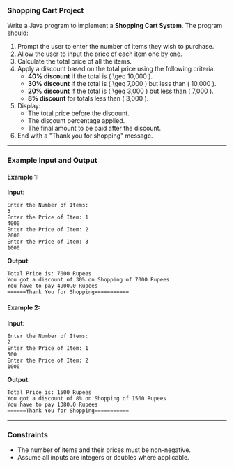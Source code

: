 ### **Shopping Cart Project**

Write a Java program to implement a **Shopping Cart System**. The program should:

1. Prompt the user to enter the number of items they wish to purchase.
2. Allow the user to input the price of each item one by one.
3. Calculate the total price of all the items.
4. Apply a discount based on the total price using the following criteria:
   - **40% discount** if the total is \( \geq 10,000 \).
   - **30% discount** if the total is \( \geq 7,000 \) but less than \( 10,000 \).
   - **20% discount** if the total is \( \geq 3,000 \) but less than \( 7,000 \).
   - **8% discount** for totals less than \( 3,000 \).
5. Display:
   - The total price before the discount.
   - The discount percentage applied.
   - The final amount to be paid after the discount.
6. End with a "Thank you for shopping" message.

---

### **Example Input and Output**

#### **Example 1**:
**Input**:
```
Enter the Number of Items: 
3
Enter the Price of Item: 1
4000
Enter the Price of Item: 2
2000
Enter the Price of Item: 3
1000
```

**Output**:
```
Total Price is: 7000 Rupees
You got a discount of 30% on Shopping of 7000 Rupees
You have to pay 4900.0 Rupees
======Thank You for Shopping===========
```

#### **Example 2**:
**Input**:
```
Enter the Number of Items:
2
Enter the Price of Item: 1
500
Enter the Price of Item: 2
1000
```

**Output**:
```
Total Price is: 1500 Rupees
You got a discount of 8% on Shopping of 1500 Rupees
You have to pay 1380.0 Rupees
======Thank You for Shopping===========
```

---

### **Constraints**
- The number of items and their prices must be non-negative.
- Assume all inputs are integers or doubles where applicable.